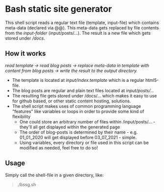 # Bash static site generator
This shell script reads a regular text file (template, input-file) which contains meta-data (declared via @@).
This meta-data gets replaced by file contents from the *input-folder* (input/posts/...).
The result is a new file which gets stored under */docs*.

## How it works
*read template -> read blog posts -> replace meta-data in template with content from blog posts -> write the result to the output directory.*

- The template is located at *input/index.template* which is a regular html5-file.
- The blog posts are regular and plain text files located at *input/posts/...*
- The resulting file gets stored under /docs/... which makes it easy to use for github based, or other static content hosting, solutions.
- The shell script makes uses of common programming language "features" like variables or loops in order to provide some kind of flexibility
  - One could store an arbitrary number of files within /input/posts/... - they'll all get displayed within the generated page
  - The order of blog-posts is determined by their name - e.g. 01_01_2020 will get displayed before 03_07_2021 - simple.
  - Using variables, every directory or file used in this script can be modified as needed, feel free to do so!

## Usage
Simply call the shell-file in a given directory, like: 
> ./bssg.sh

